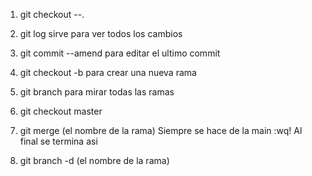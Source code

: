 
1. git checkout --.   
2. git log   sirve para ver todos los cambios
3. git commit --amend   para editar el ultimo commit

4. git checkout -b    para crear una nueva rama
5. git branch   para mirar todas las ramas
6. git checkout master

7. git merge  (el nombre de la rama) Siempre se hace de la main
:wq!    Al final se termina asi 

8. git branch -d (el nombre de la rama)
